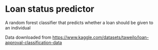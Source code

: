 # Loan status predictor
 A random forest classifier that predicts whether a loan should be given to an individual

Data downloaded from https://www.kaggle.com/datasets/taweilo/loan-approval-classification-data
